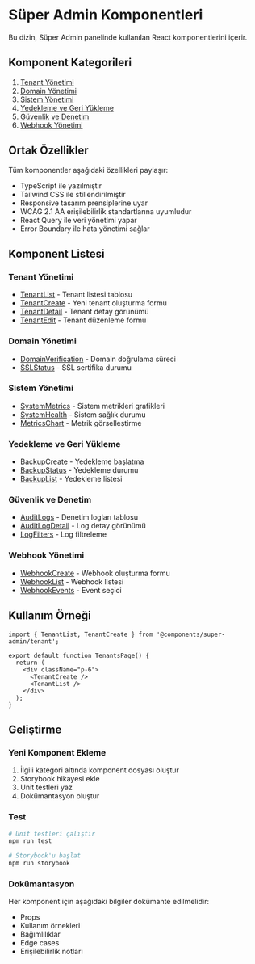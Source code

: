 # Süper Admin Komponentleri

Bu dizin, Süper Admin panelinde kullanılan React komponentlerini içerir.

## Komponent Kategorileri

1. [Tenant Yönetimi](#tenant-yönetimi)
2. [Domain Yönetimi](#domain-yönetimi)
3. [Sistem Yönetimi](#sistem-yönetimi)
4. [Yedekleme ve Geri Yükleme](#yedekleme-ve-geri-yükleme)
5. [Güvenlik ve Denetim](#güvenlik-ve-denetim)
6. [Webhook Yönetimi](#webhook-yönetimi)

## Ortak Özellikler

Tüm komponentler aşağıdaki özellikleri paylaşır:

- TypeScript ile yazılmıştır
- Tailwind CSS ile stillendirilmiştir
- Responsive tasarım prensiplerine uyar
- WCAG 2.1 AA erişilebilirlik standartlarına uyumludur
- React Query ile veri yönetimi yapar
- Error Boundary ile hata yönetimi sağlar

## Komponent Listesi

### Tenant Yönetimi

- [TenantList](./tenant/TenantList.md) - Tenant listesi tablosu
- [TenantCreate](./tenant/TenantCreate.md) - Yeni tenant oluşturma formu
- [TenantDetail](./tenant/TenantDetail.md) - Tenant detay görünümü
- [TenantEdit](./tenant/TenantEdit.md) - Tenant düzenleme formu

### Domain Yönetimi

- [DomainVerification](./domain/DomainVerification.md) - Domain doğrulama süreci
- [SSLStatus](./domain/SSLStatus.md) - SSL sertifika durumu

### Sistem Yönetimi

- [SystemMetrics](./system/SystemMetrics.md) - Sistem metrikleri grafikleri
- [SystemHealth](./system/SystemHealth.md) - Sistem sağlık durumu
- [MetricsChart](./system/MetricsChart.md) - Metrik görselleştirme

### Yedekleme ve Geri Yükleme

- [BackupCreate](./backup/BackupCreate.md) - Yedekleme başlatma
- [BackupStatus](./backup/BackupStatus.md) - Yedekleme durumu
- [BackupList](./backup/BackupList.md) - Yedekleme listesi

### Güvenlik ve Denetim

- [AuditLogs](./audit/AuditLogs.md) - Denetim logları tablosu
- [AuditLogDetail](./audit/AuditLogDetail.md) - Log detay görünümü
- [LogFilters](./audit/LogFilters.md) - Log filtreleme

### Webhook Yönetimi

- [WebhookCreate](./webhook/WebhookCreate.md) - Webhook oluşturma formu
- [WebhookList](./webhook/WebhookList.md) - Webhook listesi
- [WebhookEvents](./webhook/WebhookEvents.md) - Event seçici

## Kullanım Örneği

```tsx
import { TenantList, TenantCreate } from '@components/super-admin/tenant';

export default function TenantsPage() {
  return (
    <div className="p-6">
      <TenantCreate />
      <TenantList />
    </div>
  );
}
```

## Geliştirme

### Yeni Komponent Ekleme

1. İlgili kategori altında komponent dosyası oluştur
2. Storybook hikayesi ekle
3. Unit testleri yaz
4. Dokümantasyon oluştur

### Test

```bash
# Unit testleri çalıştır
npm run test

# Storybook'u başlat
npm run storybook
```

### Dokümantasyon

Her komponent için aşağıdaki bilgiler dokümante edilmelidir:

- Props
- Kullanım örnekleri
- Bağımlılıklar
- Edge cases
- Erişilebilirlik notları 